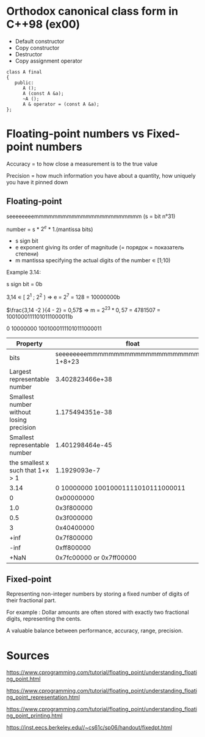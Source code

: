 # Orthodox canonical class form in C++98 (ex00)

- Default constructor
- Copy constructor
- Destructor
- Copy assignment operator

```
class A final
{
   public:
      A ();
      A (const A &a);
      ~A ();
      A & operator = (const A &a);
};
```
# Floating-point numbers vs Fixed-point numbers
Accuracy = to how close a measurement is to the true value

Precision = how much information you have about a quantity, how uniquely you have it pinned down


## Floating-point

seeeeeeeemmmmmmmmmmmmmmmmmmmmmmm (s = bit n°31)

number = s * $2^e$ * 1.(mantissa bits)

- s sign bit
- e exponent giving its order of magnitude (= порядок = показатель степени)
- m mantissa specifying the actual digits of the number ∊ [1;10)

Example 3.14:

s sign bit = 0b

3,14 ∊ [ $2^1$ ; $2^2$ ) => e = $2^7$ = 128 = 10000000b

$\frac{3,14 -2 }{4 - 2} = 0,57$ => m = $2^{23}*0,57$ = 4781507 = 10010001111010111000011b

0 10000000 10010001111010111000011

Property	                                 | float                                   | double
------------------------------------------|-----------------------------------------|----------------------------
bits                                      | seeeeeeeemmmmmmmmmmmmmmmmmmmmmmm 1+8+23 | 1+11+52
Largest representable number	            | 3.402823466e+38	                        | 1.7976931348623157e+308
Smallest number without losing precision	| 1.175494351e-38	                        | 2.2250738585072014e-308
Smallest representable number  	         | 1.401298464e-45	                        | 5e-324
the smallest x such that 1+x > 1          | 1.1929093e-7	                           | 2.220446049250313e-16
3.14                                      | 0 10000000 10010001111010111000011      |
0                                         | 0x00000000                              |
1.0                                       | 0x3f800000                              |
0.5                                       | 0x3f000000                              |
3                                         | 0x40400000                              |
+inf                                      | 0x7f800000                              |
-inf                                      | 0xff800000                              |
+NaN                                      | 0x7fc00000 or 0x7ff00000                |

## Fixed-point

Representing non-integer numbers by storing a fixed number of digits of their fractional part. 

For example : Dollar amounts are often stored with exactly two fractional digits, representing the cents.

A valuable balance between performance, accuracy, range, precision.


# Sources
https://www.cprogramming.com/tutorial/floating_point/understanding_floating_point.html

https://www.cprogramming.com/tutorial/floating_point/understanding_floating_point_representation.html

https://www.cprogramming.com/tutorial/floating_point/understanding_floating_point_printing.html

https://inst.eecs.berkeley.edu//~cs61c/sp06/handout/fixedpt.html 
